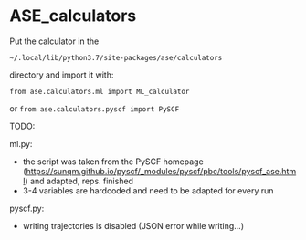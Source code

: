 # ASE_calculators
Put the calculator in the

```~/.local/lib/python3.7/site-packages/ase/calculators ```

directory and import it with:

```from ase.calculators.ml import ML_calculator ```

or
```from ase.calculators.pyscf import PySCF```



TODO:

ml.py:
 - the script was taken from the PySCF homepage (https://sunqm.github.io/pyscf/_modules/pyscf/pbc/tools/pyscf_ase.html) and adapted, reps. finished
 - 3-4 variables are hardcoded and need to be adapted for every run

pyscf.py:
- writing trajectories is disabled (JSON error while writing...)
